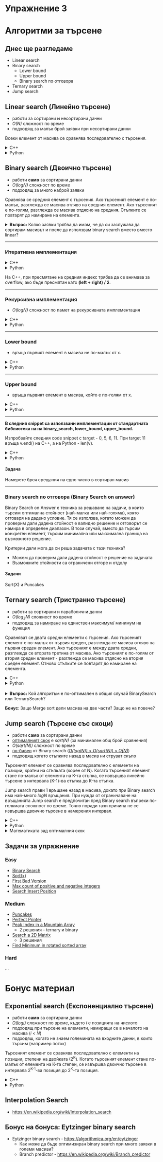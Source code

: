 # Упражнение 3

# Алгоритми за търсене

## Днес ще разгледаме

- Linear search
- Binary search
    - Lower bound
    - Upper bound
    - Binary search по отговора
- Ternary search
- Jump search

## Linear search (Линейно търсене)

- работи за сортирани **и** несортирани данни
- *O(N)* сложност по време
- подходящ за малък брой заявки при несортирани данни

Всеки елемент от масива се сравнява последователно с търсения.


<details>
  <summary>C++</summary>
	
```c++
int linear_search(const vector<int>& arr, int x) {
    for (int i = 0; i < arr.size(); i++) {
        if (arr[i] == x) {
            return i;
        }
    }
    return -1;
}
```

</details>


<details>
  <summary>Python</summary>

```python
def linear_search(arr, X):
    for i in range(len(arr)):
        if arr[i] == X:
            return i
    
    return -1

arr = [9, 4, 3, 2, 6, 7, 1, 8, 5]
X = 6

print(linear_search(arr, X)) # 4
```

</details>

## Binary search (Двоично търсене)

- работи **само** за сортирани данни
- *O(logN)* сложност по време
- подходящ за много наброй заявки

Сравнява се средния елемент с търсения. Ако търсеният елемент е по-малък, разглежда се масива отляво на средния елемент. Ако търсеният е по-голям, разглежда се масива отдясно на средния. Стъпките се повтарят до намиране на елемента.

<details>
	<summary><b>Въпрос:</b> Колко заявки трябва да имам, че да си заслужава да сортирам масивът и после да използвам binary search вместо вместо linear?</summary>

#### 1. Проблем
Искаме да търсим многократно в **несортиран масив** от `n` елемента:
- Всяко query с **linear search** = O(n)
- Ако **сортираме веднъж** (O(n log n)), после всяко търсене е **binary search**: O(log n)

#### 2. Нека имаме `k` заявки за търсене.

- **Ако НЕ сортираш, всяка заявка:**
  - O(n)
  - Общо време: **T₁ = k * n**
- **Ако сортираш веднъж, после binary search:**
  - O(n log n) (сортиране) + O(log n) (всяко търсене)
  - Общо време: **T₂ = n log n + k * log n**


#### 3. Кога е по-изгодно да сортираш?

Искаме **T₂ < T₁:** т.е. **n log n + k log n < k n**
<br />
Определяме при кое k това е изпълнено:

```
n * log n + k * log n < k * n
n * log n < k * (n - log n)
k > n * log n / (n - log n)

// За голямо `n`, може да пренебрегнем `log n` спрямо `n`:
// следователно

k > log n
```

#### 4. Заключение

- **Ако търсиш броя на запитвания `k > log n`**, си струва да сортираш масива и да използваш двоично търсене.
- Ако са **по-малко от log n**, линейното търсене често е по-изгодно.

</details>

---

### Итеративна имплементация

<details>
  <summary>C++</summary>
	
```c++
int binarySearch(vector<int>& nums, int target) {
    int left = 0;
    int right = nums.size() - 1;
    while(left <= right) {
        int mid = left + (right - left) / 2; // !!!
        if(nums[mid] == target)
            return mid;
        else if(nums[mid] > target)
            right = mid - 1;
        else
            left = mid + 1;
    }

    return -1;
}
```

</details>

<details>
  <summary>Python</summary>

```python
def binary_search(arr, X):
    left = 0
    right = len(arr) - 1

    Xi = 0

    while left <= right:
        mid = left + (right - left) // 2

        if X <= arr[mid]:
            right = mid - 1
            Xi = mid
        else:
            left = mid + 1

    return Xi

arr = [10, 20, 30, 40, 50, 60, 70, 80, 90]
X = 60

Xi = binary_search(arr, X)
print(Xi) # 5
```

</details>

На C++, при пресмятане на средния индекс трябва да се внимава за overflow, ако бъде пресмятан като **(left + right) / 2**.

---

### Рекурсивна имплементация

- *O(logN)* сложност по памет на рекурсивната имплементация

<details>
  <summary>C++</summary>

```c++
int binarySearchRecursive(const vector<int> &arr, int l, int r, int x) {
    if (r >= l) {
        int mid = l + (r - l) / 2;
        if (arr[mid] == x)
            return mid;
        if (arr[mid] > x)
            return binarySearchRecursive(arr, l, mid - 1, x);
        return binarySearchRecursive(arr, mid + 1, r, x);
    }
    return -1;
}
```
	
</details>


<details>
  <summary>Python</summary>

```python
def binary_search_recursive(arr, X, left, right):
    if left <= right:
        mid = left + (right - left) // 2

        if X == arr[mid]:
            return mid
        elif X < arr[mid]:
            return binary_search_recursive(arr, X, left, mid - 1)
        return binary_search_recursive(arr, X, mid + 1, right)
    return -1
```

</details>

---

### Lower bound
- връща първият елемент в масива не по-малък от x.

<details>
  <summary>C++</summary>

```c++
int lowerBound(const std::vector<int>& nums, int target) {
    int left = 0;
    int right = nums.size();
    while (left < right) {
        int mid = left + (right - left) / 2;
        if (nums[mid] < target) {
            left = mid + 1;
        } else {
            right = mid;
        }
    }

    return left; // If left == nums.size(), target is greater than all elements
}
```

</details>

<details>
  <summary>Python</summary>

	TODO...
</details>

---

### Upper bound
- връща първият елемент в масива, който е по-голям от x.

<details>
  <summary>C++</summary>

```c++
int upperBound(const std::vector<int>& nums, int target) {
    int left = 0;
    int right = nums.size();
    while (left < right) {
        int mid = left + (right - left) / 2;
        if (nums[mid] <= target) {
            left = mid + 1;
        } else {
            right = mid;
        }
    }
    return left;
}
```

</details>

<details>
  <summary>Python</summary>
	TODO...
</details>

---

**В следния snippet са използвани имплементации от стандартната библиотека на на binary_search, lower_bound, upper_bound.** 

Изпробвайте следния code snippet с target - 0, 5, 6, 11. При target 11 връща v.end() на C++, а на Python - len(v).

<details>
  <summary>C++</summary>

```c++
#include <iostream>
#include <vector>
#include <algorithm>

int main() {
	std::vector<int> v = { 1, 2, 3, 4, 6, 7, 8, 9 };
	int target = 0;

	// https://en.cppreference.com/w/cpp/algorithm/binary_search.html
	std::cout << (std::binary_search(v.begin(), v.end(), target)) << std::endl;

	// https://en.cppreference.com/w/cpp/algorithm/lower_bound.html
	auto lbIter = std::lower_bound(v.begin(), v.end(), target);
	if (lbIter != v.end()) {
		std::cout << *lbIter << std::endl;
	}

	// https://en.cppreference.com/w/cpp/algorithm/upper_bound.html
	auto ubIter = std::upper_bound(v.begin(), v.end(), target);
	if (ubIter != v.end()) {
		std::cout << *ubIter << std::endl;
	}
}
```

</details>

<details>
  <summary>Python</summary>
  
```python
import bisect

v = [1, 2, 3, 4, 6, 7, 8, 9]
targets = [0, 5, 6, 11]

for target in targets:
    print(bisect.bisect_left(v, target))
    print(bisect.bisect_right(v, target))
    print()
```

</details>


#### Задача
Намерете броя срещания на едно число в сортиран масив

---

### Binary search по отговора (Binary Search on answer)
Binary Search on Answer е техника за решаване на задачи, в които търсим оптимална стойност (най-малка или най-голяма), която отговаря на дадено условие. Тя се използва, когато можем да проверим дали дадена стойност е валидно решение и отговорът се намира в определен диапазон. В този случай, вместо да търсим конкретен елемент, търсим минимална или максимална граница на възможното решение.

Критерии дали мога да си реша задачата с тази техника?
- Можем да проверим дали дадена стойност е решение на задачата
- Възможните стойности са ограничени отгоре и отдолу

#### Задачи
Sqrt(X) и Puncakes

## Ternary search (Тристранно търсене)

- работи за сортирани и параболични данни
- *O(log<sub>3</sub>N)* сложност по време
- подходящ за [намиране](https://cp-algorithms.com/num_methods/ternary_search.html) на единствен максимум/ минимум на функция

Сравняват се двата средни елементи с търсения. Ако търсеният елемент е по-малък от първия среден, разглежда се масива отляво на първия среден елемент. Ако търсеният е между двата средни, разглежда се втората третина от масива. Ако търсеният е по-голям от втория среден елемент - разглежда се масива отдясно на втория среден елемент. Отново стъпките се повтарят до намиране на елемента.

<details>
  <summary>C++</summary>
  
```c++
int ternarySearch(const vector<int> &arr, int l, int r, int x) {
    while (r >= l) {
        int mid1 = l + (r - l) / 3;
        int mid2 = r - (r - l) / 3;
        if (arr[mid1] == x)
            return mid1;
        if (arr[mid2] == x)
            return mid2;
        if (x < arr[mid1]) {
            r = mid1 - 1;
        }
        else if (x > arr[mid2]) {
            l = mid2 + 1;
        }
        else {
            l = mid1 + 1;
            r = mid2 - 1;
        }
    }
    return -1;
}
```

</details>

<details>
  <summary>Python</summary>
  
```python
def ternarySearch(arr, key, l, r):
    if r >= l:
        mid1 = l + (r - l) //3
        mid2 = r - (r - l) //3 

        if arr[mid1] == key:
            return mid1
         
        if arr[mid2] == key:
            return mid2

        if key < arr[mid1]:
            return ternarySearch(arr, key, l, mid1 - 1)
        elif key > arr[mid2]:
            return ternarySearch(arr, key, mid2 + 1, r)
        else:
            return ternarySearch(arr, key, mid1 + 1, mid2 - 1)
    return -1

arr = [10, 20, 30, 40, 50, 60, 70, 80, 90]
X = 60

Xi = ternarySearch(arr, X, 0, len(arr) - 1)
print(Xi) # 5
```


</details>

</br>
<details>
  <summary><b>Въпрос:</b> Кой алгоритъм е по-оптимален в общия случай BinarySearch или TernarySearch?</summary>

**Отговор:** BinarySearch, понеже прави по-малко сравнения.

https://www.geeksforgeeks.org/binary-search-preferred-ternary-search/
</details>

**Бонус**: Защо Merge sort дели масива на две части? Защо не на повече?

## Jump search (Търсене със скоци)

- работи **само** за сортирани данни
- [оптималният скок](https://www.wolframalpha.com/input?i=Argmin+of+f%28x%29+%3D+n%2Fx+%2B+x%2C+x+%3E+0%2C+n+%3E+0+for+x) е *sqrt(N)* (за минимален общ брой сравнения)
- *O(sqrt(N))* сложност по време
- [по-бавен](https://www.symbolab.com/solver/limit-calculator/%5Clim_%7Bx%5Cto%5Cinfty%7D%5Cleft(%5Cfrac%7Blnx%7D%7B%5Csqrt%7Bx%7D%7D%5Cright)?or=input) от Binary search ([*O(log(N))* < *O(sqrt(N))* < *O(N)*](https://www.wolframalpha.com/input?i=plot+log%28n%29%2C+sqrt%28n%29+from+1+to+1000))
- подходящ когато стъпките назад в масив ни струват скъпо

Търсеният елемент се сравнява последователно с елементи на позиции, кратни на стъпката (корен от N). Когато търсеният елемент стане по-малък от елемента на K-та стъпка, се извършва линейно търсене в интервала (K-1)-ва стъпка до K-та стъпка.

Jump search прави 1 връщане назад в масива, докато при Binary search има най-много *logN* връщания. При нужда от ограничаване на връщанията Jump search е предпочитан пред Binary search въпреки по-голямата сложност по време. Точно поради тази причина не се извършва двоично търсене в намерения интервал.

<details>
  <summary>C++</summary>

```c++
int jump_search(const vector<int> &arr, int x) {
    int len = arr.size();
    int jump = sqrt(len);
    int start = 0, end = start + jump;

    while (end < len && arr[end] <= x) {
        start = end;
        end += jump;
        if (end > len - 1)
            end = len;
    }

	// we don't do binary here because it requires back steps
    for (int i = start; i < end; i++) {
        if (arr[i] == x)
            return i;
    }
    return -1;
}
```
</details>

<details>
  <summary>Python</summary>
  

```python
import math

def jumpSearch(arr, X):
    N = len(arr)
    block_size = int(math.sqrt(N))

    step = block_size
    prev = 0
    while arr[min(step, N) - 1] < X:
        prev = step
        step += block_size
        if prev >= N:
            return -1

    while arr[prev] < X:
        prev += 1

        if prev == min(step, N):
            return -1
     
    if arr[prev] == X:
        return prev
     
    return -1

arr = [10, 20, 30, 40, 50, 60, 70, 80, 90]
X = 50

Xi = jumpSearch(arr, X)
print(Xi) # 4
```

</details>

<details>
	<summary>Математиката зад оптималния скок</summary>

#### 1. Означения
- Масивът има **`n`** елемента.
- Размерът на скока е **`m`**.

#### 2. Брой стъпки при Jump Search
- **Скокове:** Минаваме масива през всеки `m`-ти елемент: индекси 0, m, 2m, 3m, ...
  - Брой скокове: **`n / m`**
- **Линейно търсене:** След последния скок — търсим линейно в блока (до `m` елемента).


#### 3. Обща формула за стъпките
T(m) = брой скокове + брой проверки в блока

T(m) = n/m + m

#### 4. Оптимизация на T(m)

Търсим минимум на `T(m)` спрямо `m`:

1. Вземаме производната и я приравняваме на 0:

    ```
    dT/dm = -n/m^2 + 1 = 0
    ```

2. Решаваме за `m`:

    ```
    n/m^2 = 1
    m^2 = n
    m = √n
    ```

#### 5. Минимален брой стъпки

Заместваме `m = √n` във формулата:

T(√n) = n/√n + √n = √n + √n = 2√n

#### 6. Заключение

Jump Search е **най-ефикасен при скок m = √n** и има сложност **O(√n)**.

</details>


## Задачи за упражнение

### Easy
- [Binary Search](https://leetcode.com/problems/binary-search/)
- [Sqrt(x)](https://leetcode.com/problems/sqrtx/)
- [First Bad Version](https://leetcode.com/problems/first-bad-version)
- [Max count of positive and negative integers](https://leetcode.com/problems/maximum-count-of-positive-integer-and-negative-integer/description/?envType=daily-question&envId=2025-03-12)
- [Search Insert Position](https://leetcode.com/problems/search-insert-position/)

### Medium
- [Puncakes](https://www.hackerrank.com/contests/exam-2022-part2-sda/challenges/puncakes/problem)
- [Perfect Printer](https://www.hackerrank.com/contests/sda-homework-3/challenges/challenge-2674)
- [Peak Index in a Mountain Array](https://leetcode.com/problems/peak-index-in-a-mountain-array)
    - 2 решения - ternary и binary
- [Search a 2D Matrix](https://leetcode.com/problems/search-a-2d-matrix)
    - 3 решения
- [Find Minimum in rotated sorted array](https://leetcode.com/problems/find-minimum-in-rotated-sorted-array/description/)

### Hard
...

# Бонус материал

## Exponential search (Експоненциално търсене)

- работи **само** за сортирани данни
- [*O(logi)*](https://en.wikipedia.org/wiki/Exponential_search#Performance) сложност по време, където *i* е позицията на числото
- подходящ при търсене на елементи, намиращи се в началото на масива (*i < N*)
- подходяш, когато не знаем големината на входните данни, в които търсим (например поток)

Търсеният елемент се сравнява последователно с елементи на позиции, степени на двойката (2<sup>K</sup>). Когато търсеният елемент стане по-малък от елемента на К-та степен, се извършва двоично търсене в интервала 2<sup>K-1</sup>-ва позиция до 2<sup>K</sup>-та позиция.

<details>
  <summary>C++</summary>

```c++
int exponentialSearch(const vector<int>& arr, int X) {
    int N = arr.size();

    if (arr[0] == X)
        return 0;

    int i = 1;
    while (i < N && arr[i] <= X)
        i *= 2;

    int left = i / 2;
    int right = min(i, N - 1);

    return binarySearch(arr, left, right, X);
}
```
</details>

<details>
  <summary>Python</summary>
  
```python
def exponential_search(arr, X):
    N = len(arr)

    i = 1
    while i < N and arr[i] <= X:
        i = i * 2

    left = i // 2
    right = min(i, N-1)
     
    return binary_search(arr, X, left, right)

arr = [10, 20, 30, 40, 50, 60, 70, 80, 90]
X = 60

Xi = exponential_search(arr, X)
print(Xi) # 5
```

</details>

</details>

## Interpolation Search
- https://en.wikipedia.org/wiki/Interpolation_search

## Бонус на бонуса: Eytzinger binary search
- Eytzinger binary search - https://algorithmica.org/en/eytzinger
    - Как може да бъде оптимизиран binary search при много заявки в големи масиви?
	- Branch predictor - https://en.wikipedia.org/wiki/Branch_predictor

